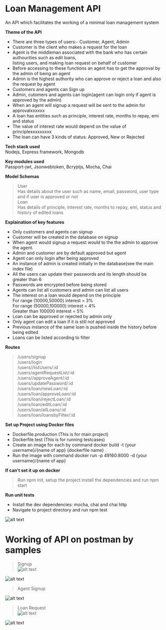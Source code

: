 # Loan Management API
An API which facilitates the working of a minimal loan management system

**Theme of the API**
- There are three types of users:- Customer, Agent, Admin<br/>
- Customer is the client who makes a request for the loan<br/>
- Agent is the middleman associated with the bank who has certain authourities such as edit loans,<br/>
  listing users, and making loan request on behalf of customer<br/>
- Before accessing to these functions an agent has to get the approval by the admin of being an agent<br/>
- Admin is the highest authority who can approve or reject a loan and also the request by agent<br/>
- Customers and agents can Sign up<br/>
- Admin, cutomers and agents can login(agent can login only if agent is approved by the admin)<br/>
- When an agent will signup a request will be sent to the admin for approvalxxxxxx<br/>
- A loan has entities such as principle, interest rate, months to repay, emi and status<br/>
- The value of interest rate would depend on the value of principlexxxxxxxxx<br/>
- The loan can have 3 kinds of status: Approved, New or Rejected

**Tech stack used**<br/>
  Nodejs, Express framework, Mongodb

**Key modules used**<br>
  Passport-jwt, Jsonwebtoken, Bcryptjs, Mocha, Chai   

**Model Schemas**
> User<br/>
  Has details about the user such as name, email, password, user type and if user is approved or not<br/>
 >Loan<br/> 
  Has details of principle, interest rate, months to repay, emi, status and history of edited loans

**Explaination of key features**

- Only customers and agents can signup<br/>
- Customer will be created in the database on signup<br>
- When agent would signup a request would to the the admin to approve the agent.
- Admin and customer are by default approved but agent<br>
- Agent can only login after being approved<br>
- An instance of admin is created initially in the database(see the main index file)<br>
- All the users can update their passwords and its length should be greater than 6<br>
- Passwords are encrypted before being stored<br>
- Agents can list all customers and admin can list all users<br>
- The interest on a loan would depend on the principle<br/>
  For range (10000,50000) interest = 3%<br/> 
  For range (50000,100000) interest = 4% <br/>
  Greater than 100000 interest = 5%<br/>
- Loan can be approved or rejected by admin only<br/>
- Only agent can edit a loan if it is still not approved<br/>
- Previous instance of the same loan is pushed inside the history before being edited<br>
- Loans can be listed according to filter


**Routes**

> /users/signup<br />
> /users/login<br />
> /users//listUsers/:id<br />
> /users/agentRequestList/:id<br />
> /users//approveAgent/:id<br />
> /users/updatePassword/:id<br />
> /users/loan/newLoan/:id<br />
> /users/loan/approveLoan/:id<br />
> /users/loan/rejectLoan/:id<br />
> /users/loan/editLoan/:id<br />
> /users/loan/allLoans/:id<br />
> /users/loan/loansbyFilter/:id<br />


**Set up Project using Docker files**

- Dockerfile.production (This is for main project)<br/>
- Dockerfile.test (This is for running testcases)
- Create an image for each by command docker build -t  {your username}/{name of app} {dockerfile name} .<br/>
- Run the image with command docker run -p 49160:8000 -d {your username}/{name of app}

**If can't set it up on docker**
> Run npm init, setup the project install the dependencies and run npm start

**Run unit tests**
- Install the dev dependencies: mocha, chai and chai http<br/>
- Navigate to project directory and run npm test

![alt text](https://github.com/muneeb21/loan-management-system/blob/master/screenshots/ss1.png?raw=true)



# Working of API on postman by samples


> Signup<br>
![alt text](https://github.com/muneeb21/loan-management-system/blob/master/screenshots/ss2.png?raw=true)

![alt text](https://github.com/muneeb21/loan-management-system/blob/master/screenshots/ss3.png?raw=true)


>Agent Signup<br/>

![alt text](https://github.com/muneeb21/loan-management-system/blob/master/screenshots/ss4.png?raw=true)


>Loan Request<br>
![alt text](https://github.com/muneeb21/loan-management-system/blob/master/screenshots/ss5.png?raw=true)

![alt text](https://github.com/muneeb21/loan-management-system/blob/master/screenshots/ss6.png?raw=true)
